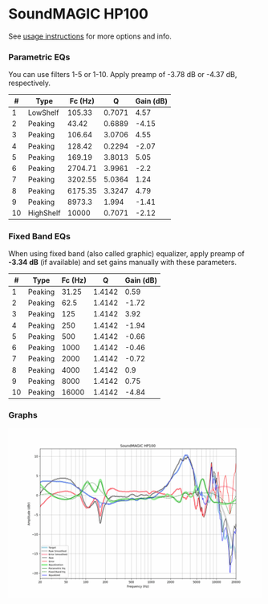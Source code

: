 # SoundMAGIC HP100
See [usage instructions](https://github.com/jaakkopasanen/AutoEq#usage) for more options and info.

### Parametric EQs
You can use filters 1-5 or 1-10. Apply preamp of -3.78 dB or -4.37 dB, respectively.

|   # | Type      |   Fc (Hz) |      Q |   Gain (dB) |
|-----|-----------|-----------|--------|-------------|
|   1 | LowShelf  |    105.33 | 0.7071 |        4.57 |
|   2 | Peaking   |     43.42 | 0.6889 |       -4.15 |
|   3 | Peaking   |    106.64 | 3.0706 |        4.55 |
|   4 | Peaking   |    128.42 | 0.2294 |       -2.07 |
|   5 | Peaking   |    169.19 | 3.8013 |        5.05 |
|   6 | Peaking   |   2704.71 | 3.9961 |       -2.2  |
|   7 | Peaking   |   3202.55 | 5.0364 |        1.24 |
|   8 | Peaking   |   6175.35 | 3.3247 |        4.79 |
|   9 | Peaking   |   8973.3  | 1.994  |       -1.41 |
|  10 | HighShelf |  10000    | 0.7071 |       -2.12 |

### Fixed Band EQs
When using fixed band (also called graphic) equalizer, apply preamp of **-3.34 dB** (if available) and set gains manually with these parameters.

|   # | Type    |   Fc (Hz) |      Q |   Gain (dB) |
|-----|---------|-----------|--------|-------------|
|   1 | Peaking |     31.25 | 1.4142 |        0.59 |
|   2 | Peaking |     62.5  | 1.4142 |       -1.72 |
|   3 | Peaking |    125    | 1.4142 |        3.92 |
|   4 | Peaking |    250    | 1.4142 |       -1.94 |
|   5 | Peaking |    500    | 1.4142 |       -0.66 |
|   6 | Peaking |   1000    | 1.4142 |       -0.46 |
|   7 | Peaking |   2000    | 1.4142 |       -0.72 |
|   8 | Peaking |   4000    | 1.4142 |        0.9  |
|   9 | Peaking |   8000    | 1.4142 |        0.75 |
|  10 | Peaking |  16000    | 1.4142 |       -4.84 |

### Graphs
![](./SoundMAGIC%20HP100.png)
